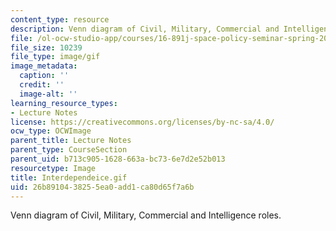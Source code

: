 ```yaml
---
content_type: resource
description: Venn diagram of Civil, Military, Commercial and Intelligence roles.
file: /ol-ocw-studio-app/courses/16-891j-space-policy-seminar-spring-2003/26b8910438255ea0add1ca80d65f7a6b_Interdependeice.gif
file_size: 10239
file_type: image/gif
image_metadata:
  caption: ''
  credit: ''
  image-alt: ''
learning_resource_types:
- Lecture Notes
license: https://creativecommons.org/licenses/by-nc-sa/4.0/
ocw_type: OCWImage
parent_title: Lecture Notes
parent_type: CourseSection
parent_uid: b713c905-1628-663a-bc73-6e7d2e52b013
resourcetype: Image
title: Interdependeice.gif
uid: 26b89104-3825-5ea0-add1-ca80d65f7a6b
---
```

Venn diagram of Civil, Military, Commercial and Intelligence roles.